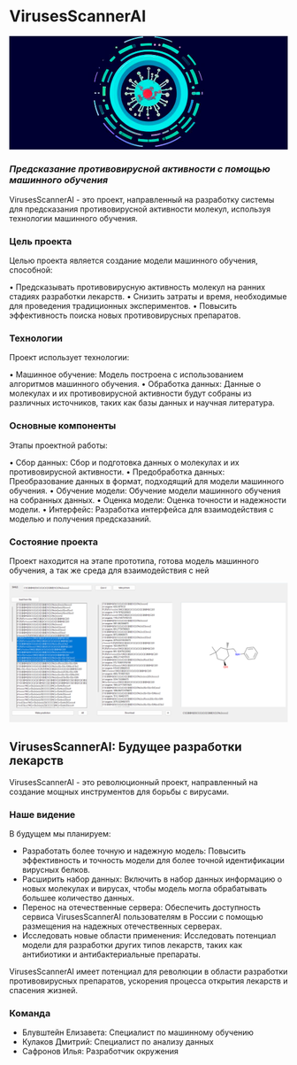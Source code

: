 # VirusesScannerAI 

![Текст с описанием картинки](core\resources\logo2.png)

### *Предсказание противовирусной активности с помощью машинного обучения*

VirusesScannerAI - это проект, направленный на разработку системы для предсказания противовирусной активности молекул, используя технологии машинного обучения.

### Цель проекта

Целью проекта является создание модели машинного обучения, способной:

• Предсказывать противовирусную активность молекул на ранних стадиях разработки лекарств.
• Снизить затраты и время, необходимые для проведения традиционных экспериментов.
• Повысить эффективность поиска новых противовирусных препаратов.

### Технологии

Проект использует технологии:

• Машинное обучение: Модель построена с использованием алгоритмов машинного обучения.
• Обработка данных: Данные о молекулах и их противовирусной активности будут собраны из различных источников, таких как базы данных и научная литература.

### Основные компоненты

Этапы проектной работы:

• Сбор данных: Сбор и подготовка данных о молекулах и их противовирусной активности.
• Предобработка данных: Преобразование данных в формат, подходящий для модели машинного обучения.
• Обучение модели: Обучение модели машинного обучения на собранных данных.
• Оценка модели: Оценка точности и надежности модели.
• Интерфейс: Разработка интерфейса для взаимодействия с моделью и получения предсказаний.

### Состояние проекта

Проект находится на этапе прототипа, готова модель машинного обучения, а так же среда для взаимодействия с ней

![Showcase](core\resources\showcase.png)

## VirusesScannerAI: Будущее разработки лекарств

VirusesScannerAI - это революционный проект, направленный на создание мощных инструментов для борьбы с вирусами. 

### Наше видение

В будущем мы планируем:

- Разработать более точную и надежную модель: Повысить эффективность и точность модели для более точной идентификации вирусных белков.
- Расширить набор данных: Включить в набор данных информацию о новых молекулах и вирусах, чтобы модель могла обрабатывать большее количество данных.
- Перенос на отечественные сервера: Обеспечить доступность сервиса VirusesScannerAI пользователям в России с помощью размещения на надежных отечественных серверах.
- Исследовать новые области применения: Исследовать потенциал модели для разработки других типов лекарств, таких как антибиотики и антибактериальные препараты.

VirusesScannerAI имеет потенциал для революции в области разработки противовирусных препаратов, ускорения процесса открытия лекарств и спасения жизней. 

### Команда
- Блувштейн Елизавета: Специалист по машинному обучению
- Кулаков Дмитрий: Специалист по анализу данных
- Сафронов  Илья: Разработчик окружения